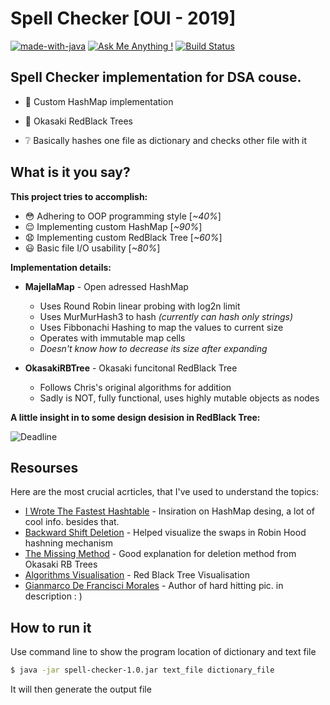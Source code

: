 # Spell Checker [OUI - 2019]

[![made-with-java](https://img.shields.io/badge/Made%20with-Java-1f425f.svg)](https://www.python.org/) [![Ask Me Anything !](https://img.shields.io/badge/Ask%20me-anything-1abc9c.svg)](https://GitHub.com/Naereen/ama) [![Build Status](https://img.shields.io/badge/license-Coffeware-yellowgreen.svg)](https://img.shields.io/badge/license-Coffeware-yellowgreen.svg)

## Spell Checker implementation for DSA couse. 



- :japan: Custom HashMap implementation 
    
- :palm_tree: Okasaki RedBlack Trees
    
- :grey_question: Basically hashes one file as dictionary and checks other file with it
    
 

## What is it you say?

**This project tries to accomplish:**

- :flushed: Adhering to OOP programming style [*~40%*]
- :relieved: Implementing custom HashMap [*~90%*]
- :anguished: Implementing custom RedBlack Tree [*~60%*]
- :smiley: Basic file I/O usability [*~80%*]

**Implementation details:**

- **MajellaMap** - Open adressed HashMap
	- Uses Round Robin linear probing with log2n limit
	- Uses MurMurHash3 to hash *(currently can hash only strings)*
	- Uses Fibbonachi Hashing to map the values to current size
	- Operates with immutable map cells
	- *Doesn't know how to decrease its size after expanding*

- **OkasakiRBTree** - Okasaki funcitonal RedBlack Tree
	- Follows Chris's original algorithms for addition
	- Sadly is NOT, fully functional, uses highly mutable objects as nodes

**A little insight in to some design desision in RedBlack Tree:**

![Deadline](https://melmeric.files.wordpress.com/2011/02/codequality.png) 



## Resourses 

Here are the most crucial acrticles, that I've used to understand the topics:

* [I Wrote The Fastest Hashtable] - Insiration on HashMap desing, a lot of cool info. besides that. 
* [Backward Shift Deletion] - Helped visualize the swaps in Robin Hood hashning mechanism
* [The Missing Method] - Good explanation for deletion method from Okasaki RB Trees
* [Algorithms Visualisation] - Red Black Tree Visualisation
* [Gianmarco De Francisci Morales] -  Author of hard hitting pic. in description : )

## How to run it

Use command line to show the program location of dictionary and text file

```sh
$ java -jar spell-checker-1.0.jar text_file dictionary_file
```
It will then generate the output file

   [I Wrote The Fastest Hashtable]: <https://probablydance.com/2017/02/26/i-wrote-the-fastest-hashtable>
   [Algorithms Visualisation]: <https://www.cs.usfca.edu/~galles/visualization/RedBlack.html>
   [The Missing Method]:  <http://matt.might.net/articles/red-black-delete/>
   [Backward Shift Deletion]: <http://codecapsule.com/2013/11/17/robin-hood-hashing-backward-shift-deletion/>
   
   [Gianmarco De Francisci Morales]: <https://gdfm.me/author/melmeric/>

